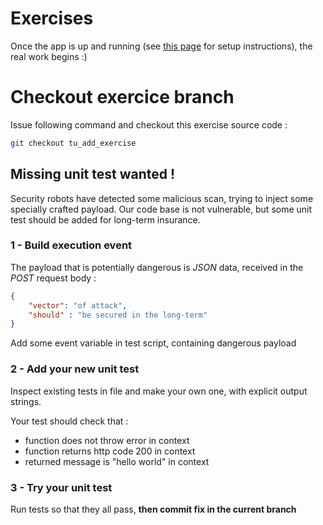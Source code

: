 # Exercises

Once the app is up and running (see [this page](https://github.com/bensoille/lambda-tu-exercise/blob/master/README.md) for setup instructions), the real work begins :)

# Checkout exercice branch

Issue following command and checkout this exercise source code :    
```bash
git checkout tu_add_exercise
```

## Missing unit test wanted !

Security robots have detected some malicious scan, trying to inject some specially crafted payload.
Our code base is not vulnerable, but some unit test should be added for long-term insurance.

### 1 - Build execution event
The payload that is potentially dangerous is *JSON* data, received in the *POST* request body :

```json
{
    "vector": "of attack",
    "should" : "be secured in the long-term"
}
```

Add some event variable in test script, containing dangerous payload

### 2 - Add your new unit test
Inspect existing tests in file and make your own one, with explicit output strings.    

Your test should check that :     
- function does not throw error in context
- function returns http code 200 in context
- returned message is "hello world" in context

### 3 - Try your unit test
Run tests so that they all pass, **then commit fix in the current branch**

